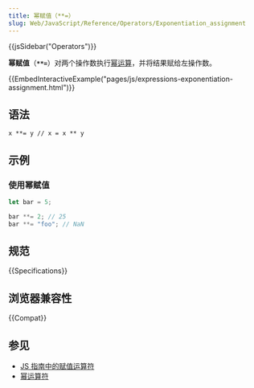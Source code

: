 ```yaml
---
title: 幂赋值（**=）
slug: Web/JavaScript/Reference/Operators/Exponentiation_assignment
---
```


{{jsSidebar("Operators")}}

**幂赋值**（**`**=`**）对两个操作数执行[幂运算](/zh-CN/docs/Web/JavaScript/Reference/Operators/Exponentiation)，并将结果赋给左操作数。

{{EmbedInteractiveExample("pages/js/expressions-exponentiation-assignment.html")}}

## 语法

```js-nolint
x **= y // x = x ** y
```

## 示例

### 使用幂赋值

```js
let bar = 5;

bar **= 2; // 25
bar **= "foo"; // NaN
```

## 规范

{{Specifications}}

## 浏览器兼容性

{{Compat}}

## 参见

- [JS 指南中的赋值运算符](/zh-CN/docs/Web/JavaScript/Guide/Expressions_and_operators#赋值运算符)
- [幂运算符](/zh-CN/docs/Web/JavaScript/Reference/Operators/Exponentiation)
